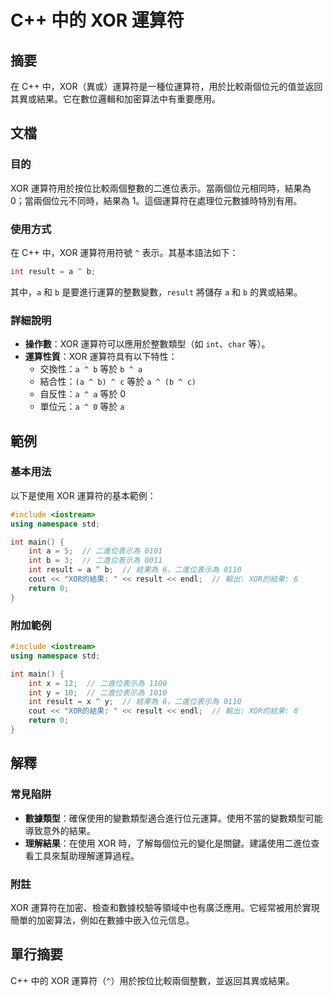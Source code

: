<!--
Meta Description: # C++ 中的 XOR 運算符 ## 摘要 在 C++ 中，XOR（異或）運算符是一種位運算符，用於比較兩個位元的值並返回其異或結果。它在數位邏輯和加密算法中有重要應用。 ## 文檔 ### 目的 XOR 運算符用於按位比較兩個整數的二進位表示。當兩個位元相同時，結果為 0；當兩個位元不同時，結果...
Meta Keywords: xor, int, result, 二進位表示為, 結果為
-->

# C++ 中的 XOR 運算符

## 摘要
在 C++ 中，XOR（異或）運算符是一種位運算符，用於比較兩個位元的值並返回其異或結果。它在數位邏輯和加密算法中有重要應用。

## 文檔
### 目的
XOR 運算符用於按位比較兩個整數的二進位表示。當兩個位元相同時，結果為 0；當兩個位元不同時，結果為 1。這個運算符在處理位元數據時特別有用。

### 使用方式
在 C++ 中，XOR 運算符用符號 `^` 表示。其基本語法如下：

```cpp
int result = a ^ b;
```

其中，`a` 和 `b` 是要進行運算的整數變數，`result` 將儲存 `a` 和 `b` 的異或結果。

### 詳細說明
- **操作數**：XOR 運算符可以應用於整數類型（如 `int`、`char` 等）。
- **運算性質**：XOR 運算符具有以下特性：
  - 交換性：`a ^ b` 等於 `b ^ a`
  - 結合性：`(a ^ b) ^ c` 等於 `a ^ (b ^ c)`
  - 自反性：`a ^ a` 等於 0
  - 單位元：`a ^ 0` 等於 `a`

## 範例
### 基本用法
以下是使用 XOR 運算符的基本範例：

```cpp
#include <iostream>
using namespace std;

int main() {
    int a = 5;  // 二進位表示為 0101
    int b = 3;  // 二進位表示為 0011
    int result = a ^ b;  // 結果為 6，二進位表示為 0110
    cout << "XOR的結果: " << result << endl;  // 輸出: XOR的結果: 6
    return 0;
}
```

### 附加範例
```cpp
#include <iostream>
using namespace std;

int main() {
    int x = 12;  // 二進位表示為 1100
    int y = 10;  // 二進位表示為 1010
    int result = x ^ y;  // 結果為 6，二進位表示為 0110
    cout << "XOR的結果: " << result << endl;  // 輸出: XOR的結果: 6
    return 0;
}
```

## 解釋
### 常見陷阱
- **數據類型**：確保使用的變數類型適合進行位元運算。使用不當的變數類型可能導致意外的結果。
- **理解結果**：在使用 XOR 時，了解每個位元的變化是關鍵。建議使用二進位查看工具來幫助理解運算過程。

### 附註
XOR 運算符在加密、檢查和數據校驗等領域中也有廣泛應用。它經常被用於實現簡單的加密算法，例如在數據中嵌入位元信息。

## 單行摘要
C++ 中的 XOR 運算符（`^`）用於按位比較兩個整數，並返回其異或結果。